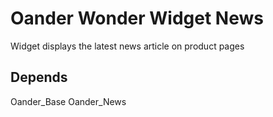 # Oander Wonder Widget News

Widget displays the latest news article on product pages

## Depends
Oander_Base
Oander_News

